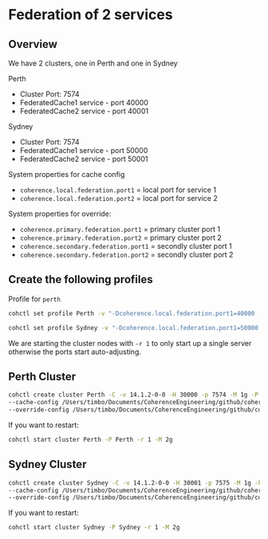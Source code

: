 # Federation of 2 services

## Overview

We have 2 clusters, one in Perth and one in Sydney

Perth

* Cluster Port: 7574
* FederatedCache1 service - port 40000
* FederatedCache2 service - port 40001

Sydney

* Cluster Port: 7574
* FederatedCache1 service - port 50000
* FederatedCache2 service - port 50001


System properties for cache config
* `coherence.local.federation.port1` = local port for service 1
* `coherence.local.federation.port2` = local port for service 2

System properties for override:

* `coherence.primary.federation.port1` = primary cluster port 1
* `coherence.primary.federation.port2` = primary cluster port 2
* `coherence.secondary.federation.port1` = secondly cluster port 1
* `coherence.secondary.federation.port2` = secondly cluster port 2

## Create the following profiles

Profile for `perth`

```bash
cohctl set profile Perth -v "-Dcoherence.local.federation.port1=40000 -Dcoherence.local.federation.port2=40001 -Dcoherence.primary.federation.port1=40000 -Dcoherence.primary.federation.port2=40001 -Dcoherence.secondary.federation.port1=50000 -Dcoherence.secondary.federation.port2=50001"
```

```bash
cohctl set profile Sydney -v "-Dcoherence.local.federation.port1=50000 -Dcoherence.local.federation.port2=50001 -Dcoherence.primary.federation.port1=40000 -Dcoherence.primary.federation.port2=40001 -Dcoherence.secondary.federation.port1=50000 -Dcoherence.secondary.federation.port2=50001"
```

We are starting the cluster nodes with `-r 1` to only start up a single server otherwise the ports start auto-adjusting.

## Perth Cluster

```bash
cohctl create cluster Perth -C -v 14.1.2-0-0 -H 30000 -p 7574 -M 1g -P Perth -r 1 \
--cache-config /Users/timbo/Documents/CoherenceEngineering/github/coherence-playground/federation/config-2-services/federated-cache-config.xml \
--override-config /Users/timbo/Documents/CoherenceEngineering/github/coherence-playground/federation/config-2-services/federated-override.xml
```

If you want to restart:

```bash
cohctl start cluster Perth -P Perth -r 1 -M 2g
```

## Sydney Cluster

```bash
cohctl create cluster Sydney -C -v 14.1.2-0-0 -H 30001 -p 7575 -M 1g -P Sydney  -r 1 \
--cache-config /Users/timbo/Documents/CoherenceEngineering/github/coherence-playground/federation/config-2-services/federated-cache-config.xml \
--override-config /Users/timbo/Documents/CoherenceEngineering/github/coherence-playground/federation/config-2-services/federated-override.xml
```

If you want to restart:

```bash
cohctl start cluster Sydney -P Sydney -r 1 -M 2g
```


